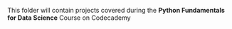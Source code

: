 This folder will contain projects covered during the **Python Fundamentals for Data Science** Course on Codecademy
